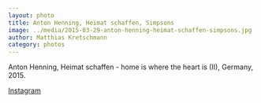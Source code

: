 ```yaml
---
layout: photo
title: Anton Henning, Heimat schaffen, Simpsons
image: ../media/2015-03-29-anton-henning-heimat-schaffen-simpsons.jpg
author: Matthias Kretschmann
category: photos
---
```


Anton Henning, Heimat schaffen - home is where the heart is (II), Germany, 2015.

[Instagram](https://instagram.com/p/00qW1wNSm6/)
